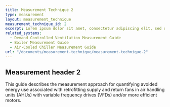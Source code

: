 ```yaml
---
title: Measurement Technique 2
type: measurement
layout: measurement_technique
measurement_technique_id: 2
excerpt: Lorem ipsum dolor sit amet, consectetur adipiscing elit, sed do eiusmod tempor incididunt ut labore et dolore magna aliqua.
related_systems:
  - Demand Controlled Ventilation Measurement Guide
  - Boiler Measurement Guide
  - Air-Cooled Chiller Measurement Guide
url: "/documents/measurement-technique/measurement-technique-2"
---
```


## Measurement header 2

This guide describes the measurement approach for quantifying avoided 
energy use associated with retrofitting supply and return fans in air 
handling units (AHUs) with variable frequency drives (VFDs) and/or more efficient motors.

